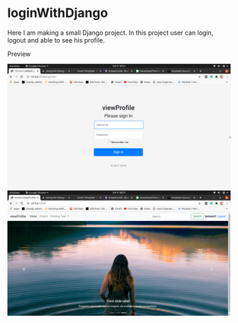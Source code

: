 # loginWithDjango
Here I am making a small Django project. In this project user can login, logout and able to see his profile. 

Preview

![image](login.png)
![image](home.png)
